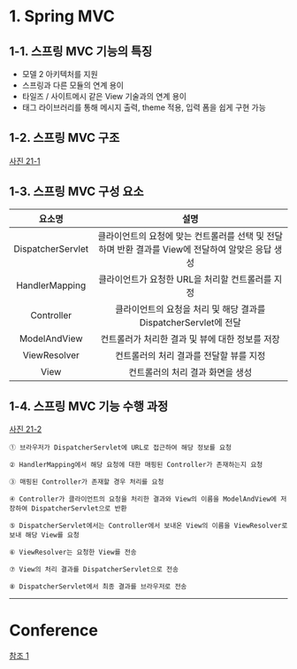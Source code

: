 # 1. Spring MVC
## 1-1. 스프링 MVC 기능의 특징
- 모델 2 아키텍처를 지원
- 스프링과 다른 모듈의 연계 용이
- 타일즈 / 사이트메시 같은 View 기술과의 연계 용이
- 태그 라이브러리를 통해 메시지 출력, theme 적용, 입력 폼을 쉽게 구현 가능
## 1-2. 스프링 MVC 구조
[사진 21-1]()
## 1-3. 스프링 MVC 구성 요소
|요소명|설명|
|:--:|:--:|
|DispatcherServlet|클라이언트의 요청에 맞는 컨트롤러를 선택 및 전달하며 반환 결과를 View에 전달하여 알맞은 응답 생성|
|HandlerMapping|클라이언트가 요청한 URL을 처리할 컨트롤러를 지정|
|Controller|클라이언트의 요청을 처리 및 해당 결과를 DispatcherServlet에 전달|
|ModelAndView|컨트롤러가 처리한 결과 및 뷰에 대한 정보를 저장|
|ViewResolver|컨트롤러의 처리 결과를 전달할 뷰를 지정|
|View|컨트롤러의 처리 결과 화면을 생성|

## 1-4. 스프링 MVC 기능 수행 과정
[사진 21-2]()  
```
① 브라우저가 DispatcherServlet에 URL로 접근하여 해당 정보를 요청

② HandlerMapping에서 해당 요청에 대한 매핑된 Controller가 존재하는지 요청

③ 매핑된 Controller가 존재할 경우 처리를 요청

④ Controller가 클라이언트의 요청을 처리한 결과와 View의 이름을 ModelAndView에 저장하여 DispatcherServlet으로 반환

⑤ DispatcherServlet에서는 Controller에서 보내온 View의 이름을 ViewResolver로 보내 해당 View를 요청

⑥ ViewResolver는 요청한 View를 전송

⑦ View의 처리 결과를 DispatcherServlet으로 전송

⑧ DispatcherServlet에서 최종 결과를 브라우저로 전송
```
____
#

# Conference
[참조 1](https://www.youtube.com/watch?v=Kxy-OHCdbOY&list=PLuvImYntyp-s76lJiia8YfskDRAypeoyh&index=142)
